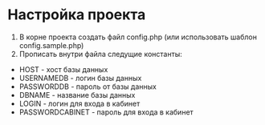 # Настройка проекта

1. В корне проекта создать файл config.php (или использовать шаблон config.sample.php)
2. Прописать внутри файла следущие константы:
* HOST - хост базы данных
* USERNAMEDB - логин базы данных
* PASSWORDDB - пароль от базы данных
* DBNAME - название базы данных
* LOGIN - логин для входа в кабинет
* PASSWORDCABINET - пароль для входа в кабинет
